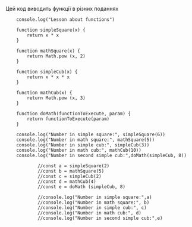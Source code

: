 Цей код виводить функції в різних поданнях
        
        console.log("Lesson about functions")
        
        function simpleSquare(x) {
            return x * x
        }
        
        function mathSquare(x) {
            return Math.pow (x, 2)
        }
        
        function simpleCub(x) { 
            return x * x * x
        }
        
        function mathCub(x) {
            return Math.pow (x, 3)
        }
        
        function doMath(functionToExecute, param) { 
            return functionToExecute(param)
        }
        
        console.log("Number in simple square:", simpleSquare(6)) 
        console.log("Number in math square:", mathSquare(5)) 
        console.log("Number in simple cub:", simpleCub(3))
        console.log("Number in math cub:", mathCub(10))
        console.log("Number in second simple cub:",doMath(simpleCub, 8))
        
                //const a = simpleSquare(2)
                //const b = mathSquare(5)
                //const c = simpleCub(2)
                //const d = mathCub(4)
                //const e = doMath (simpleCub, 8)
                
                //console.log("Number in simple square:",a) 
                //console.log("Number in math square:", b) 
                //console.log("Number in simple cub:", c)
                //console.log("Number in math cub:", d)
                //console.log("Number in second simple cub:",e)
